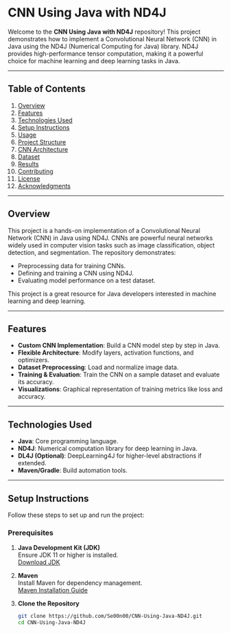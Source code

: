 # **CNN Using Java with ND4J**

Welcome to the **CNN Using Java with ND4J** repository! This project demonstrates how to implement a Convolutional Neural Network (CNN) in Java using the ND4J (Numerical Computing for Java) library. ND4J provides high-performance tensor computation, making it a powerful choice for machine learning and deep learning tasks in Java.

---

## **Table of Contents**

1. [Overview](#overview)  
2. [Features](#features)  
3. [Technologies Used](#technologies-used)  
4. [Setup Instructions](#setup-instructions)  
5. [Usage](#usage)  
6. [Project Structure](#project-structure)  
7. [CNN Architecture](#cnn-architecture)  
8. [Dataset](#dataset)  
9. [Results](#results)  
10. [Contributing](#contributing)  
11. [License](#license)  
12. [Acknowledgments](#acknowledgments)  

---

## **Overview**

This project is a hands-on implementation of a Convolutional Neural Network (CNN) in Java using ND4J. CNNs are powerful neural networks widely used in computer vision tasks such as image classification, object detection, and segmentation. The repository demonstrates:

- Preprocessing data for training CNNs.
- Defining and training a CNN using ND4J.
- Evaluating model performance on a test dataset.

This project is a great resource for Java developers interested in machine learning and deep learning.

---

## **Features**

- **Custom CNN Implementation**: Build a CNN model step by step in Java.
- **Flexible Architecture**: Modify layers, activation functions, and optimizers.
- **Dataset Preprocessing**: Load and normalize image data.
- **Training & Evaluation**: Train the CNN on a sample dataset and evaluate its accuracy.
- **Visualizations**: Graphical representation of training metrics like loss and accuracy.

---

## **Technologies Used**

- **Java**: Core programming language.
- **ND4J**: Numerical computation library for deep learning in Java.
- **DL4J (Optional)**: DeepLearning4J for higher-level abstractions if extended.
- **Maven/Gradle**: Build automation tools.

---

## **Setup Instructions**

Follow these steps to set up and run the project:

### **Prerequisites**

1. **Java Development Kit (JDK)**  
   Ensure JDK 11 or higher is installed.  
   [Download JDK](https://www.oracle.com/java/technologies/javase-jdk11-downloads.html)

2. **Maven**  
   Install Maven for dependency management.  
   [Maven Installation Guide](https://maven.apache.org/install.html)

3. **Clone the Repository**  
   ```bash
   git clone https://github.com/Se00n00/CNN-Using-Java-ND4J.git
   cd CNN-Using-Java-ND4J
